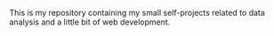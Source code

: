 This is my repository containing my small self-projects related to data analysis and a little bit of web development.
